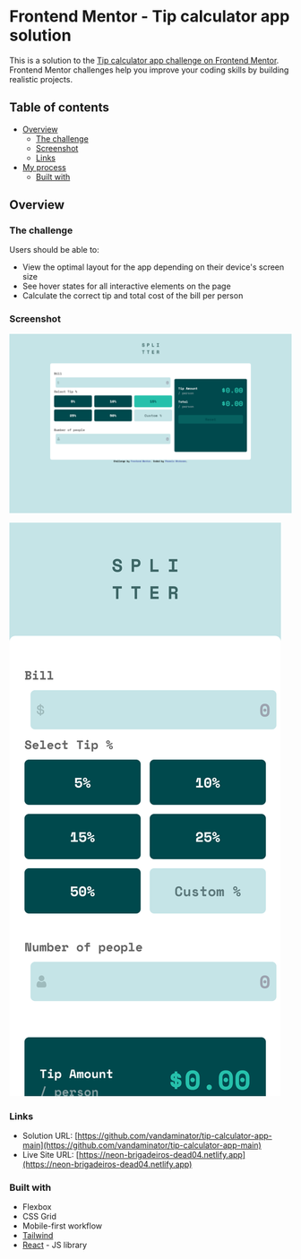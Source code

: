 # Frontend Mentor - Tip calculator app solution

This is a solution to the [Tip calculator app challenge on Frontend Mentor](https://www.frontendmentor.io/challenges/tip-calculator-app-ugJNGbJUX). Frontend Mentor challenges help you improve your coding skills by building realistic projects.

## Table of contents

- [Overview](#overview)
  - [The challenge](#the-challenge)
  - [Screenshot](#screenshot)
  - [Links](#links)
- [My process](#my-process)
  - [Built with](#built-with)


## Overview

### The challenge

Users should be able to:

- View the optimal layout for the app depending on their device's screen size
- See hover states for all interactive elements on the page
- Calculate the correct tip and total cost of the bill per person

### Screenshot

![image](./images/desktop.png)

![image](./images//mobile.png)


### Links

- Solution URL: [https://github.com/vandaminator/tip-calculator-app-main](https://github.com/vandaminator/tip-calculator-app-main)
- Live Site URL: [https://neon-brigadeiros-dead04.netlify.app](https://neon-brigadeiros-dead04.netlify.app)

### Built with

- Flexbox
- CSS Grid
- Mobile-first workflow
- [Tailwind](https://tailwindcss.com/)
- [React](https://reactjs.org/) - JS library



